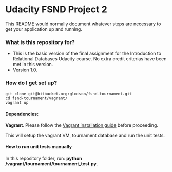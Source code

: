 # Udacity FSND Project 2 #

This README would normally document whatever steps are necessary to get your application up and running.

### What is this repository for? ###

* This is the basic version of the final assignment for the Introduction to Relational Databases Udacity course. No extra credit criterias have been met in this version.
* Version 1.0.

### How do I get set up? ###
~~~~
git clone git@bitbucket.org:gloison/fsnd-tournament.git
cd fsnd-tournament/vagrant/
vagrant up
~~~~

#### Dependencies: ####
**Vagrant**. Please follow the [Vagrant installation guide](https://docs.vagrantup.com/v2/installation/) before proceeding.

This will setup the vagrant VM, tournament database and run the unit tests.

#### How to run unit tests manually ####
In this repository folder, run: **python /vagrant/tournament/tournament_test.py**.